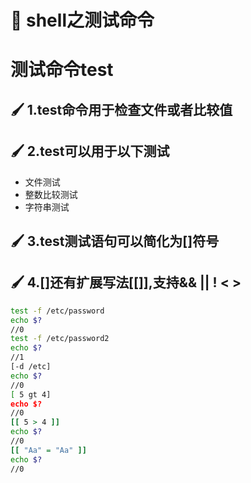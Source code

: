 # :green_book: shell之测试命令
# 测试命令test
## :paintbrush: 1.test命令用于检查文件或者比较值
## :paintbrush: 2.test可以用于以下测试
- 文件测试
- 整数比较测试
- 字符串测试
## :paintbrush: 3.test测试语句可以简化为[]符号
## :paintbrush: 4.[]还有扩展写法[[]],支持&& || ! < >
```sh
test -f /etc/password
echo $?
//0
test -f /etc/password2
echo $?
//1
[-d /etc]
echo $?
//0
[ 5 gt 4]
echo $?
//0
[[ 5 > 4 ]]
echo $?
//0
[[ "Aa" = "Aa" ]]
echo $?
//0
```
